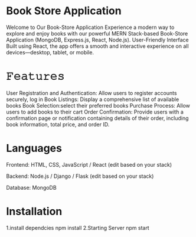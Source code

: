 # Book Store Application
Welcome to Our Book-Store Application
Experience a modern way to explore and enjoy books with our powerful MERN Stack-based Book-Store Application (MongoDB, Express.js, React, Node.js).
User-Friendly Interface
Built using React, the app offers a smooth and interactive experience on all devices—desktop, tablet, or mobile.

# 𝙵𝚎𝚊𝚝𝚞𝚛𝚎𝚜

User Registration and Authentication: Allow users to register accounts securely, log in 
Book Listings: Display a comprehensive list of available books
Book Selection:select their preferred books
Purchase Process: Allow users to add books to their cart
Order Confirmation: Provide users with a confirmation page or notification containing details of their order, including book information, total price, and order ID.

# Languages
Frontend: HTML, CSS, JavaScript / React (edit based on your stack)

Backend: Node.js / Django / Flask (edit based on your stack)

Database: MongoDB
# Installation
1.install dependcies
npm install
2.Starting Server
npm start
